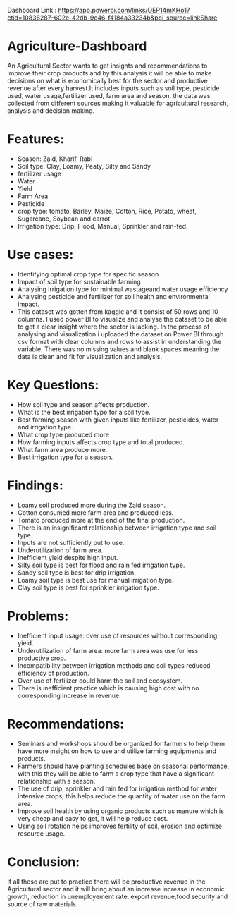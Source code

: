 Dashboard Link : https://app.powerbi.com/links/OEP14mKHo1?ctid=10836287-602e-42db-9c46-f4184a33234b&pbi_source=linkShare


# Agriculture-Dashboard
An Agricultural Sector wants to get insights and recommendations to improve their crop products and by this analysis it will be able to make decisions on what is economically best for the sector and productive revenue after every harvest.It includes inputs such as soil type, pesticide used, water usage,fertilizer used, farm area and season, the data was collected from different sources making it valuable for agricultural research, analysis and decision making. 
# Features:
- Season: Zaid, Kharif, Rabi 
- Soil type: Clay, Loamy, Peaty, Silty and Sandy
- fertilizer usage
- Water
- Yield
- Farm Area
- Pesticide
- crop type: tomato, Barley, Maize, Cotton, Rice, Potato, wheat, Sugarcane, Soybean and carrot
- Irrigation type: Drip, Flood, Manual, Sprinkler and rain-fed.
# Use cases:
- Identifying optimal crop type for specific season
- Impact of soil type for sustainable farming
- Analysing irrigation type for minimal wastageand water usage efficiency
- Analysing pesticide and fertilizer for soil health and environmental impact.
- This dataset was gotten from kaggle and it consist of 50 rows and 10 columns.
I used power BI to visualize and analyse the dataset to be able to get a clear insight where the sector is lacking. In the process of analysing and visualization i uploaded the dataset on Power BI through csv format with clear columns and rows to assist in understanding the variable.
There was no missing values and blank spaces meaning the data is clean and fit for visualization and analysis.
# Key Questions:
-	How soil type and season affects production.
-	What is the best irrigation type for a soil type.
- Best farming season with given inputs like fertilizer, pesticides, water and irrigation type.
-	 What crop type produced more 
-	How farming inputs affects crop type and total produced.
-	What farm area produce more.
-	Best irrigation type for a season.
# Findings:
-	Loamy soil produced more during the Zaid season.
-	Cotton consumed more farm area and produced less.
-	Tomato produced more at the end of the final production.
-	There is an insignificant relationship between irrigation type and soil type.
-	Inputs are not sufficiently put to use.
-	Underutilization of farm area.
-	Inefficient yield despite high input.
-	Silty soil type is best for flood and rain fed irrigation type.
-	Sandy soil type is best for drip irrigation.
-	Loamy soil type is best use for manual irrigation type.
-	Clay soil type is best for sprinkler irrigation type.
# Problems:
-	Inefficient input usage: over use of resources without corresponding yield.
-	Underutilization of farm area: more farm area was use for less productive crop.
-	Incompatibility between irrigation methods and soil types reduced efficiency of production.
-	Over use of fertilizer could harm the soil and ecosystem.
- There is inefficient practice which is causing high cost with no corresponding increase in revenue.
# Recommendations:
- Seminars and workshops should be organized for farmers to help them have more insight on how to use and utilize farming equipments and products.
- Farmers should have planting schedules base on seasonal performance, with this they will be able to farm a crop type that have a significant relationship with a season.
- The use of drip, sprinkler and rain fed for irrigation method for water intensive crops, this helps reduce the quantity of water use on the farm area.
- Improve soil health by using organic products such as manure which is very cheap and easy to get, it will help reduce cost.
- Using soil rotation helps improves fertility of soil, erosion and optimize resource usage.
# Conclusion:
If all these are put to practice there will be productive revenue in the Agricultural sector and it will bring about an increase increase in economic growth, reduction in unemployement rate, export revenue,food security and source of raw materials.




